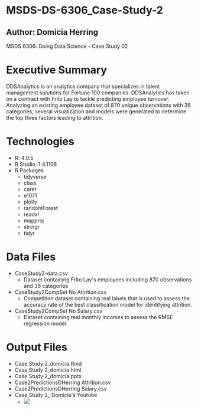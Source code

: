 # MSDS-DS-6306_Case-Study-2
## Author: Domicia Herring 
MSDS 6306: Doing Data Science - Case Study 02

# Executive Summary
DDSAnalytics is an analytics company that specializes in talent management solutions for Fortune 100 companies. DDSAnalytics has taken on a contract with Frito Lay to tackle predicting employee turnover. Analyzing an existing employee dataset of 870 unique observations with 36 categories, several visualization and models were generated to determine the top three factors leading to attrition.

# Technologies
* R: 4.0.5
* R Studio: 1.4.1106
* R Packages
  * tidyverse
  * class
  * caret
  * e1071
  * plotly
  * randomForest
  * readxl
  * mapproj
  * stringr
  * tidyr
  
# Data Files
* CaseStudy2-data.csv
  * Dataset containing Frito Lay's employees including 870 observations and 36 categories
* CaseStudy2CompSet No Attrition.csv
  * Competition dataset containing real labels that is used to assess the accuracy rate of the best classification model for identifying attrition.
* CaseStudy2CompSet No Salary.csv
  * Dataset containing real monthly incomes to assess the RMSE regression model.

# Output Files
* Case Study 2_domicia.Rmd
* Case Study 2_domicia.html
* Case Study 2_domicia.pptx
* Case2PredictionsDHerring Attrition.csv
* Case2PredictionsDHerring Salary.csv
* Case Study 2_ Domicia's Youtube 
  * [![](http://img.youtube.com/vi/jktYz2ioSCI/0.jpg)](http://www.youtube.com/watch?v=jktYz2ioSCI "")

